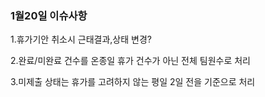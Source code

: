 ### 1월20일 이슈사항 ###

 1.휴가기안 취소시 근태결과,상태 변경?

 2.완료/미완료 건수를 온종일 휴가 건수가 아닌 전체 팀원수로 처리

 3.미제출 상태는 휴가를 고려하지 않는 평일 2일 전을 기준으로 처리

 


